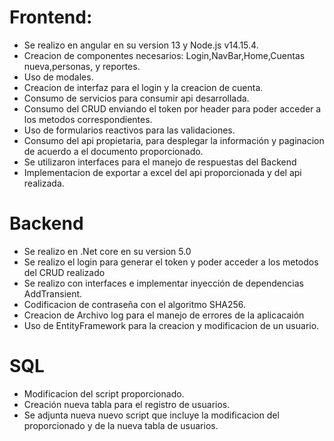 # Frontend:
* Se realizo en angular en su version 13 y Node.js v14.15.4.
* Creacion de componentes necesarios: Login,NavBar,Home,Cuentas nueva,personas, y reportes.
* Uso de modales.
* Creacion de interfaz para el login y la creacion de cuenta.
* Consumo de servicios para consumir api desarrollada.
* Consumo del CRUD enviando el token por header para poder acceder a los metodos correspondientes.
* Uso de formularios reactivos para las validaciones.
* Consumo del api propietaria, para desplegar la información y paginacion de acuerdo a el documento proporcionado.
* Se utilizaron interfaces para el manejo de respuestas del Backend
* Implementacion de exportar a excel del api proporcionada y del api realizada.

# Backend
* Se realizo en .Net core en su version 5.0
* Se realizo el login para generar el token y poder acceder a los metodos del CRUD realizado
* Se realizo con interfaces e implementar inyección de dependencias AddTransient.
* Codificacion de contraseña con el algoritmo SHA256.
* Creacion de Archivo log para el manejo de errores de la aplicacaión
* Uso de EntityFramework para la creacion y modificacion de un usuario.

# SQL
* Modificacion del script proporcionado.
* Creación nueva tabla para el registro de usuarios.
* Se adjunta nueva nuevo script que incluye la modificacion del proporcionado y de la nueva tabla de usuarios.
